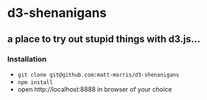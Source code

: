 # d3-shenanigans
## a place to try out stupid things with d3.js...

### Installation
* `git clone git@github.com:matt-morris/d3-shenanigans`
* `npm install`
* open http://localhost:8888 in browser of your choice
